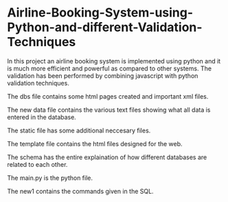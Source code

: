 # Airline-Booking-System-using-Python-and-different-Validation-Techniques

In this project an airline booking system is implemented using python and it is much more efficient and powerful as compared to other systems.
The validation has been performed by combining javascript with python validation techniques.

The dbs file contains some html pages created and important xml files.

The new data file contains the various text files showing what all data is entered in the database.

The static file has some additional neccesary files.

The template file contains the html files designed for the web.

The schema has the entire explaination of how different databases are related to each other.

The main.py is the python file.

The new1 contains the commands given in the SQL. 
